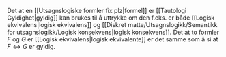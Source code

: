 Det at en [[Utsagnslogiske formler fix plz|formel]] er [[Tautologi Gyldighet|gyldig]] kan brukes til å uttrykke om den f.eks. er både [[Logisk ekvivalens|logisk ekvivalens]] og [[Diskret matte/Utsagnslogikk/Semantikk for utsagnslogikk/Logisk konsekvens|logisk konsekvens]]. Det at to formler $F$ og $G$ er [[Logisk ekvivalens|logisk ekvivalente]] er det samme som å si at $F\leftrightarrow G$ er gyldig. 
